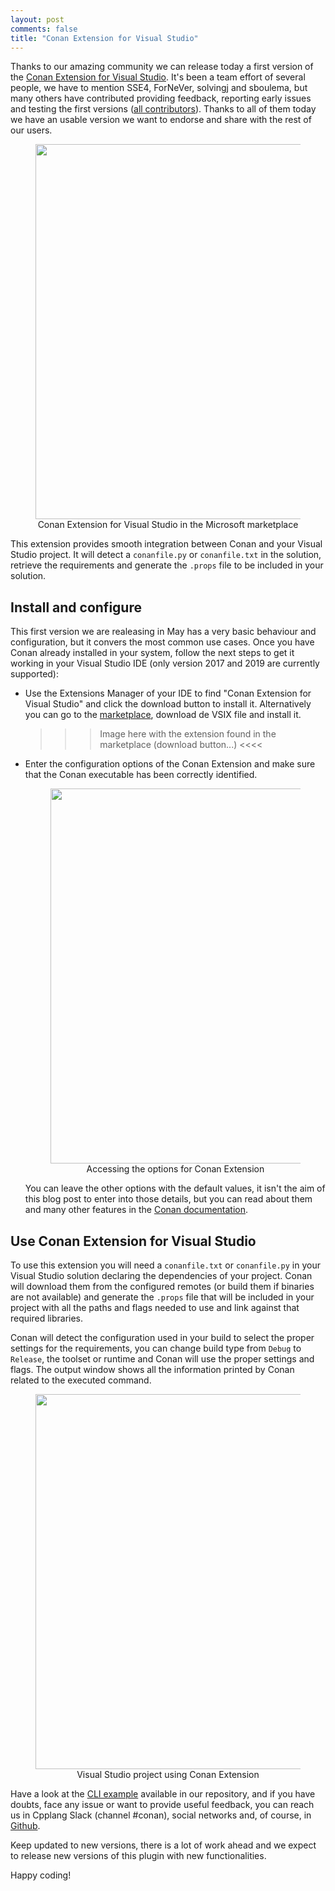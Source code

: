 ```yaml
---
layout: post
comments: false
title: "Conan Extension for Visual Studio"
---
```


Thanks to our amazing community we can release today a first version of the
[Conan Extension for Visual Studio](https://marketplace.visualstudio.com/items?itemName=conan-io.conan-vs-extension).
It's been a team effort of several people, we have to mention SSE4, ForNeVer, solvingj and
sboulema, but many others have contributed providing feedback, reporting early issues and
testing the first versions ([all contributors](https://github.com/conan-io/conan-vs-extension/graphs/contributors)). Thanks to all of them today we have an usable version we want
to endorse and share with the rest of our users. 

<div align="center">
    <figure>
        <img src="{{ site.url }}/assets/post_images/2019-05-09/marketplace-header.png" width="600"/>
        <figcaption>Conan Extension for Visual Studio in the Microsoft marketplace</figcaption>
    </figure>
</div>

This extension provides smooth integration between Conan and your Visual Studio project. It
will detect a ``conanfile.py`` or ``conanfile.txt`` in the solution, retrieve the requirements
and generate the `.props` file to be included in your solution.

## Install and configure

This first version we are realeasing in May has a very basic behaviour and configuration, but
it convers the most common use cases. Once you have Conan already installed in your system,
follow the next steps to get it working in your Visual Studio IDE (only version 2017 and
2019 are currently supported):

 * Use the Extensions Manager of your IDE to find "Conan Extension for Visual Studio" and click
   the download button to install it. Alternatively you can go to the
   [marketplace](https://marketplace.visualstudio.com/items?itemName=conan-io.conan-vs-extension),
   download de VSIX file and install it.
   
   >>> Image here with the extension found in the marketplace (download button...) <<<<
 * Enter the configuration options of the Conan Extension and make sure that the Conan executable
   has been correctly identified.
    
    <div align="center">
        <figure>
            <img src="{{ site.url }}/assets/post_images/2019-05-09/tools-options.png" width="600"/>
            <figcaption>Accessing the options for Conan Extension</figcaption>
        </figure>
    </div>
 
   You can leave the other options with the default values, it isn't the aim of this blog post
   to enter into those details, but you can read about them and many other features in the
   [Conan documentation](https://docs.conan.io/en/latest/).

## Use Conan Extension for Visual Studio

To use this extension you will need a ``conanfile.txt`` or ``conanfile.py`` in your Visual Studio
solution declaring the dependencies of your project. Conan will download them from the configured
remotes (or build them if binaries are not available) and generate the `.props` file that will
be included in your project with all the paths and flags needed to use and link against that
required libraries.

Conan will detect the configuration used in your build to select the proper settings for the
requirements, you can change build type from ``Debug`` to ``Release``, the toolset or runtime
and Conan will use the proper settings and flags. The output window shows all the information
printed by Conan related to the executed command.

<div align="center">
    <figure>
        <img src="{{ site.url }}/assets/post_images/2019-05-09/vs-screen.png" width="600"/>
        <figcaption>Visual Studio project using Conan Extension</figcaption>
    </figure>
</div>

Have a look at the [CLI example](https://github.com/conan-io/conan-vs-extension/tree/master/Conan.VisualStudio.Examples/ExampleCLI)
available in our repository, and if you have doubts, face any issue or want to provide useful
feedback, you can reach us in Cpplang Slack (channel #conan), social networks and, of course,
in [Github](https://github.com/conan-io).

Keep updated to new versions, there is a lot of work ahead and we expect to release new versions
of this plugin with new functionalities.

Happy coding!
